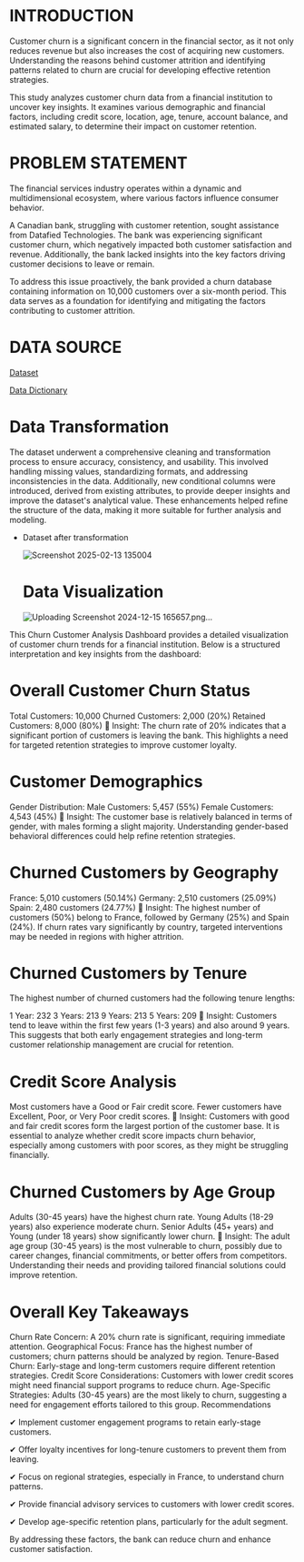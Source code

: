 # INTRODUCTION
Customer churn is a significant concern in the financial sector, as it not only reduces revenue but also increases the cost of acquiring new customers. Understanding the reasons behind customer attrition and identifying patterns related to churn are crucial for developing effective retention strategies.

This study analyzes customer churn data from a financial institution to uncover key insights. It examines various demographic and financial factors, including credit score, location, age, tenure, account balance, and estimated salary, to determine their impact on customer retention.

# PROBLEM STATEMENT
The financial services industry operates within a dynamic and multidimensional ecosystem, where various factors influence consumer behavior.

A Canadian bank, struggling with customer retention, sought assistance from Datafied Technologies. The bank was experiencing significant customer churn, which negatively impacted both customer satisfaction and revenue. Additionally, the bank lacked insights into the key factors driving customer decisions to leave or remain.

To address this issue proactively, the bank provided a churn database containing information on 10,000 customers over a six-month period. This data serves as a foundation for identifying and mitigating the factors contributing to customer attrition.

# DATA SOURCE
[Dataset](https://docs.google.com/spreadsheets/d/1uaklnnc7yeQFgHBR4cP9w91QJcUypdRZWud-MMk8FQM/edit?usp=sharing)

[Data Dictionary](https://docs.google.com/document/d/1LujgftXUBdd7fEscYFml0meJq6xdREsph_pw--PRMeU/edit?usp=sharing)

# Data Transformation 
The dataset underwent a comprehensive cleaning and transformation process to ensure accuracy, consistency, and usability. This involved handling missing values, standardizing formats, and addressing inconsistencies in the data. Additionally, new conditional columns were introduced, derived from existing attributes, to provide deeper insights and improve the dataset's analytical value. These enhancements helped refine the structure of the data, making it more suitable for further analysis and modeling.

- Dataset after transformation

  ![Screenshot 2025-02-13 135004](https://github.com/user-attachments/assets/87a563ad-ca3d-4190-90fa-1570db4bd284)


  # Data Visualization

  ![Uploading Screenshot 2024-12-15 165657.png…]()

This Churn Customer Analysis Dashboard provides a detailed visualization of customer churn trends for a financial institution. Below is a structured interpretation and key insights from the dashboard:

# Overall Customer Churn Status
Total Customers: 10,000
Churned Customers: 2,000 (20%)
Retained Customers: 8,000 (80%)
🔹 Insight:
The churn rate of 20% indicates that a significant portion of customers is leaving the bank. This highlights a need for targeted retention strategies to improve customer loyalty.

# Customer Demographics
Gender Distribution:
Male Customers: 5,457 (55%)
Female Customers: 4,543 (45%)
🔹 Insight:
The customer base is relatively balanced in terms of gender, with males forming a slight majority. Understanding gender-based behavioral differences could help refine retention strategies.

# Churned Customers by Geography
France: 5,010 customers (50.14%)
Germany: 2,510 customers (25.09%)
Spain: 2,480 customers (24.77%)
🔹 Insight:
The highest number of customers (50%) belong to France, followed by Germany (25%) and Spain (24%). If churn rates vary significantly by country, targeted interventions may be needed in regions with higher attrition.

# Churned Customers by Tenure
The highest number of churned customers had the following tenure lengths:

1 Year: 232
3 Years: 213
9 Years: 213
5 Years: 209
🔹 Insight:
Customers tend to leave within the first few years (1-3 years) and also around 9 years. This suggests that both early engagement strategies and long-term customer relationship management are crucial for retention.

# Credit Score Analysis
Most customers have a Good or Fair credit score.
Fewer customers have Excellent, Poor, or Very Poor credit scores.
🔹 Insight:
Customers with good and fair credit scores form the largest portion of the customer base. It is essential to analyze whether credit score impacts churn behavior, especially among customers with poor scores, as they might be struggling financially.

# Churned Customers by Age Group
Adults (30-45 years) have the highest churn rate.
Young Adults (18-29 years) also experience moderate churn.
Senior Adults (45+ years) and Young (under 18 years) show significantly lower churn.
🔹 Insight:
The adult age group (30-45 years) is the most vulnerable to churn, possibly due to career changes, financial commitments, or better offers from competitors. Understanding their needs and providing tailored financial solutions could improve retention.

# Overall Key Takeaways
Churn Rate Concern: A 20% churn rate is significant, requiring immediate attention.
Geographical Focus: France has the highest number of customers; churn patterns should be analyzed by region.
Tenure-Based Churn: Early-stage and long-term customers require different retention strategies.
Credit Score Considerations: Customers with lower credit scores might need financial support programs to reduce churn.
Age-Specific Strategies: Adults (30-45 years) are the most likely to churn, suggesting a need for engagement efforts tailored to this group.
Recommendations

✔ Implement customer engagement programs to retain early-stage customers.

✔ Offer loyalty incentives for long-tenure customers to prevent them from leaving.

✔ Focus on regional strategies, especially in France, to understand churn patterns.

✔ Provide financial advisory services to customers with lower credit scores.

✔ Develop age-specific retention plans, particularly for the adult segment.

By addressing these factors, the bank can reduce churn and enhance customer satisfaction.











